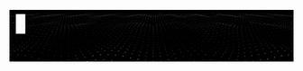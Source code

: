 [![Profile](https://raw.githubusercontent.com/madureira/madureira/master/.github/profile.gif)](https://github.com/madureira)
